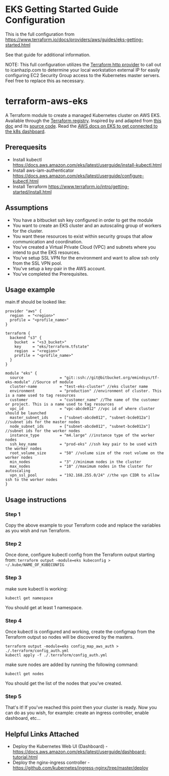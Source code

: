# EKS Getting Started Guide Configuration

This is the full configuration from https://www.terraform.io/docs/providers/aws/guides/eks-getting-started.html

See that guide for additional information.

NOTE: This full configuration utilizes the [Terraform http provider](https://www.terraform.io/docs/providers/http/index.html) to call out to icanhazip.com to determine your local workstation external IP for easily configuring EC2 Security Group access to the Kubernetes master servers. Feel free to replace this as necessary.

# terraform-aws-eks

A Terraform module to create a managed Kubernetes cluster on AWS EKS. Available
through the [Terraform registry](https://registry.terraform.io/modules/terraform-aws-modules/eks/aws).
Inspired by and adapted from [this doc](https://www.terraform.io/docs/providers/aws/guides/eks-getting-started.html)
and its [source code](https://github.com/terraform-providers/terraform-provider-aws/tree/master/examples/eks-getting-started).
Read the [AWS docs on EKS to get connected to the k8s dashboard](https://docs.aws.amazon.com/eks/latest/userguide/dashboard-tutorial.html).

## Prerequesits

* Install kubectl <https://docs.aws.amazon.com/eks/latest/userguide/install-kubectl.html>
* Install aws-iam-authenticator <https://docs.aws.amazon.com/eks/latest/userguide/configure-kubectl.html>
* Install Terraform <https://www.terraform.io/intro/getting-started/install.html>

## Assumptions

* You have a bitbucket ssh key configured in order to get the module
* You want to create an EKS cluster and an autoscaling group of workers for the cluster.
* You want these resources to exist within security groups that allow communication and coordination.
* You've created a Virtual Private Cloud (VPC) and subnets where you intend to put the EKS resources.
* You've setup SSL VPN for the environment and want to allow ssh only from the SSL VPN pool.
* You've setup a key-pair in the AWS account.
* You've completed the Prerequisites.

## Usage example

main.tf should be looked like:

```hcl
provider "aws" {
  region  = "<region>"
  profile = "<profile_name>"
}

terraform {
  backend "s3" {
    bucket  = "<s3_bucket>"
    key     = "eks/terraform.tfstate"
    region  = "<region>"
    profile = "<profile_name>"
  }
}

module "eks" {
  source                = "git::ssh://git@bitbucket.org/emindsys/tf-eks-module" //Source of module
  cluster-name          = "test-eks-cluster" //eks cluster name
  environment           = "production" //environment of cluster. This is a name used to tag resources
  customer              = "customer_name" //The name of the customer or project. This is a name used to tag resources
  vpc_id                = "vpc-abcde012" //vpc id of where cluster should be launched
  master_subnet_ids     = ["subnet-abcde012", "subnet-bcde012a"] //subnet ids for the master nodes
  node_subnet_ids       = ["subnet-abcde012", "subnet-bcde012a"] //subnet ids for the worker nodes
  instance_type         = "m4.large" //instance type of the worker nodes
  ssh_key_name          = "prod-eks" //ssh key pair to be used with the worker nodes
  root_volume_size      = "50" //volume size of the root volume on the worker nodes
  min_nodes             = "3" //minimum nodes in the cluster
  max_nodes             = "10" //maximum nodes in the cluster for autoscaling
  vpn_ssl_pool          = "192.168.255.0/24" //the vpn CIDR to allow ssh to the worker nodes
}
```

## Usage instructions

### Step 1

Copy the above example to your Terraform code and replace the variables as you wish and run Terraform.

### Step 2

Once done, configure kubectl config from the Terraform output starting from:
`terraform output -module=eks kubeconfig > ~/.kube/NAME_OF_KUBECONFIG`

### Step 3

make sure kubectl is working:

```shell
kubectl get namespace
```

You should get at least 1 namespace.

### Step 4

Once kubectl is configured and working, create the configmap from the Terraform output so nodes will be discovered by the masters.

```shell
terraform output -module=eks config_map_aws_auth > ./.terraform/config_auth.yml
kubectl apply -f ./.terraform/config_auth.yml
```

make sure nodes are added by running the following command:

```shell
kubectl get nodes
```

You should get the list of the nodes that you've created.

### Step 5

That's it! If you've reached this point then your cluster is ready. Now you can do as you wish, for example: create an ingress controller, enable dashboard, etc...

## Helpful Links Attached

* Deploy the Kubernetes Web UI (Dashboard) - <https://docs.aws.amazon.com/eks/latest/userguide/dashboard-tutorial.html>
* Deploy the nginx-ingress controller - <https://github.com/kubernetes/ingress-nginx/tree/master/deploy>
